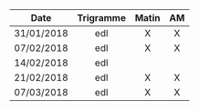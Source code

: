 |Date | Trigramme | Matin  | AM  |
|-----|:---------:|:------:|:---:|
| 31/01/2018 | edl |   X   |  X  |
| 07/02/2018 | edl |   X   |  X  |
| 14/02/2018 | edl |       |     |
| 21/02/2018 | edl |   X   |  X  |
| 07/03/2018 | edl |   X   |  X  |

